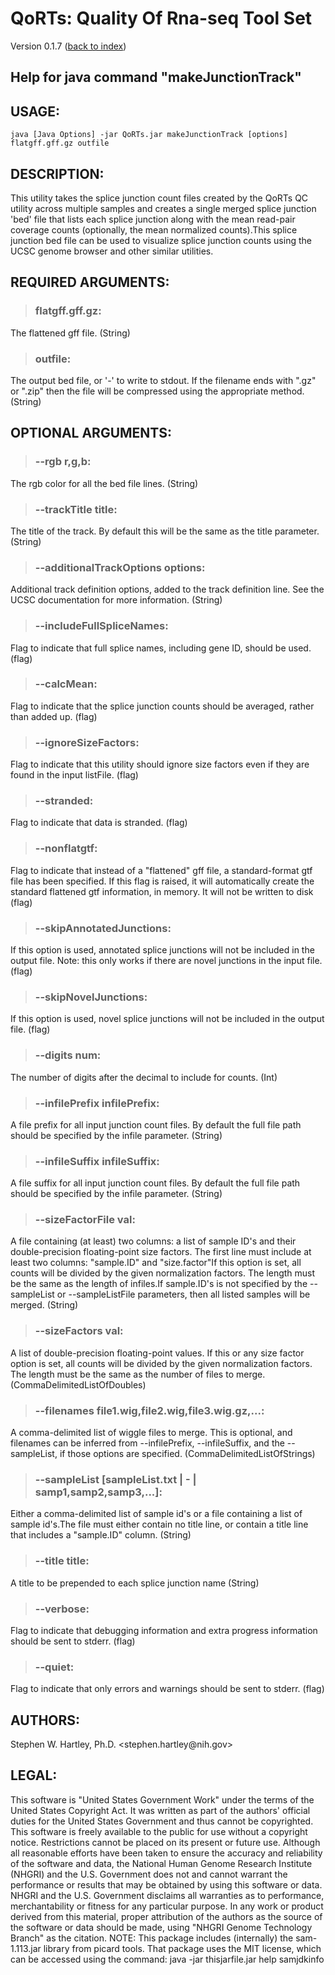 # QoRTs: Quality Of Rna-seq Tool Set
Version 0.1.7 ([back to index](index.html))

## Help for java command "makeJunctionTrack"

## USAGE:

    java [Java Options] -jar QoRTs.jar makeJunctionTrack [options] flatgff.gff.gz outfile


## DESCRIPTION:

This utility takes the splice junction count files created by the QoRTs QC utility across multiple samples and creates a single merged splice junction 'bed' file that lists each splice junction along with the mean read\-pair coverage counts \(optionally, the mean normalized counts\)\.This splice junction bed file can be used to visualize splice junction counts using the UCSC genome browser and other similar utilities\.

## REQUIRED ARGUMENTS:
> ### flatgff\.gff\.gz:

The flattened gff file\. \(String\)


> ### outfile:

The output bed file, or '\-' to write to stdout\. If the filename ends with "\.gz" or "\.zip" then the file will be compressed using the appropriate method\. \(String\)



## OPTIONAL ARGUMENTS:
> ### \-\-rgb r,g,b:

The rgb color for all the bed file lines\. \(String\)

> ### \-\-trackTitle title:

The title of the track\. By default this will be the same as the title parameter\. \(String\)

> ### \-\-additionalTrackOptions options:

Additional track definition options, added to the track definition line\. See the UCSC documentation for more information\. \(String\)

> ### \-\-includeFullSpliceNames:

Flag to indicate that full splice names, including gene ID, should be used\. \(flag\)

> ### \-\-calcMean:

Flag to indicate that the splice junction counts should be averaged, rather than added up\. \(flag\)

> ### \-\-ignoreSizeFactors:

Flag to indicate that this utility should ignore size factors even if they are found in the input listFile\. \(flag\)

> ### \-\-stranded:

Flag to indicate that data is stranded\. \(flag\)

> ### \-\-nonflatgtf:

Flag to indicate that instead of a "flattened" gff file, a standard\-format gtf file has been specified\. If this flag is raised, it will automatically create the standard flattened gtf information, in memory\. It will not be written to disk \(flag\)

> ### \-\-skipAnnotatedJunctions:

If this option is used, annotated splice junctions will not be included in the output file\. Note: this only works if there are novel junctions in the input file\. \(flag\)

> ### \-\-skipNovelJunctions:

If this option is used, novel splice junctions will not be included in the output file\. \(flag\)

> ### \-\-digits num:

The number of digits after the decimal to include for counts\. \(Int\)

> ### \-\-infilePrefix infilePrefix:

A file prefix for all input junction count files\. By default the full file path should be specified by the infile parameter\. \(String\)

> ### \-\-infileSuffix infileSuffix:

A file suffix for all input junction count files\. By default the full file path should be specified by the infile parameter\. \(String\)

> ### \-\-sizeFactorFile val:

A file containing \(at least\) two columns: a list of sample ID's and their double\-precision floating\-point size factors\. The first line must include at least two columns: "sample\.ID" and "size\.factor"If this option is set, all counts will be divided by the given normalization factors\. The length must be the same as the length of infiles\.If sample\.ID's is not specified by the \-\-sampleList or \-\-sampleListFile parameters, then all listed samples will be merged\. \(String\)

> ### \-\-sizeFactors val:

A list of double\-precision floating\-point values\. If this or any size factor option is set, all counts will be divided by the given normalization factors\. The length must be the same as the number of files to merge\. \(CommaDelimitedListOfDoubles\)

> ### \-\-filenames file1\.wig,file2\.wig,file3\.wig\.gz,\.\.\.:

A comma\-delimited list of wiggle files to merge\. This is optional, and filenames can be inferred from \-\-infilePrefix, \-\-infileSuffix, and the \-\-sampleList, if those options are specified\. \(CommaDelimitedListOfStrings\)

> ### \-\-sampleList \[sampleList\.txt | \- | samp1,samp2,samp3,\.\.\.\]:

Either a comma\-delimited list of sample id's or a file containing a list of sample id's\.The file must either contain no title line, or contain a title line that includes a "sample\.ID" column\. \(String\)

> ### \-\-title title:

A title to be prepended to each splice junction name \(String\)

> ### \-\-verbose:

Flag to indicate that debugging information and extra progress information should be sent to stderr\. \(flag\)

> ### \-\-quiet:

Flag to indicate that only errors and warnings should be sent to stderr\. \(flag\)

## AUTHORS:

Stephen W\. Hartley, Ph\.D\. <stephen\.hartley@nih\.gov>

## LEGAL:

 This software is "United States Government Work" under the terms of the United States Copyright  Act\.  It was written as part of the authors' official duties for the United States Government and  thus cannot be copyrighted\.  This software is freely available to the public for use without a  copyright notice\.  Restrictions cannot be placed on its present or future use\.  Although all reasonable efforts have been taken to ensure the accuracy and reliability of the  software and data, the National Human Genome Research Institute \(NHGRI\) and the U\.S\. Government  does not and cannot warrant the performance or results that may be obtained by using this software  or data\.  NHGRI and the U\.S\. Government disclaims all warranties as to performance, merchantability  or fitness for any particular purpose\.  In any work or product derived from this material, proper attribution of the authors as the source  of the software or data should be made, using "NHGRI Genome Technology Branch" as the citation\.  NOTE: This package includes \(internally\) the sam\-1\.113\.jar library from picard tools\. That package uses the MIT license, which can be accessed using the command:  java \-jar thisjarfile\.jar help samjdkinfo


